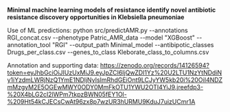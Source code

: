 **Minimal machine learning models of resistance identify novel antibiotic resistance discovery opportunities in Klebsiella pneumoniae**

Use of ML predictions:
python src/predictAMR.py --annotations RGI_concat.csv --phenotype Patric_AMR_data --model "XGBoost" --annotation_tool "RGI" --output_path Minimal_model --antibipotic_classes Drugs_per_class.csv --genes_to_class Kleborate_class_to_columns.csv

Annotation and supporting data: https://zenodo.org/records/14126594?token=eyJhbGciOiJIUzUxMiJ9.eyJpZCI6IjQwZDI1Yz%20U2LTU1NzYtNDdiNy1iYzdmLWRjNzQ1YmE1NDljNyIsImRhdGEiOnt9LCJyYW5kb20i%20OiI4NDZmMzgyM2E5OGEwMWY0ODY0MmFkOTU1YWU2OTI4YiJ9.jreefdp3-%20X4bLG2cI2lWPm7tkpzBWN05fEY1Ol-%209Ht54kCJECsCwAt96zx8p7wzUR3hURMU9KduJ7uizUCmr1A

